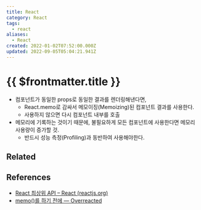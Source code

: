 ```yaml
---
title: React
category: React
tags:
  - react
aliases:
  - React
created: 2022-01-02T07:52:00.000Z
updated: 2022-09-05T05:04:21.941Z
---
```


# {{ $frontmatter.title }}

- 컴포넌트가 동일한 props로 동일한 결과를 렌더링해낸다면,
  - React.memo로 감싸서 메모이징(Memoizing)된 컴포넌트 결과를 사용한다.
  - 사용하지 않으면 다시 컴포넌트 내부를 호출
- 메모리에 기록하는 것이기 때문에, 불필요하게 모든 컴포넌트에 사용한다면 메모리 사용량이 증가할 것.
  - 반드시 성능 측정(Profiling)과 동반하여 사용해야한다.

## Related

## References

- [React 최상위 API – React (reactjs.org)](https://ko.reactjs.org/docs/react-api.html#reactmemo)
- [memo()를 하기 전에 — Overreacted](https://overreacted.io/ko/before-you-memo/)
